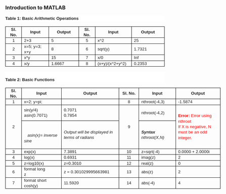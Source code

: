 ### Introduction to MATLAB
<p style='margin:0in;margin-bottom:.0001pt;line-height:130%;background:white'><b
style='mso-bidi-font-weight:normal'><span style='font-size:10.0pt;line-height:
130%;font-family:"Verdana",sans-serif;color:#212121;background:white'>Table 1:
Basic Arithmetic Operations<o:p></o:p></span></b></p>

<table class=MsoTableGrid border=1 cellspacing=0 cellpadding=0
 style='border-collapse:collapse;border:none;mso-border-alt:solid windowtext .5pt;
 mso-yfti-tbllook:1184;mso-padding-alt:0in 5.4pt 0in 5.4pt'>
 <tr style='mso-yfti-irow:0;mso-yfti-firstrow:yes'>
  <td width=60 style='width:44.75pt;border:solid windowtext 1.0pt;mso-border-alt:
  solid windowtext .5pt;padding:0in 5.4pt 0in 5.4pt'>
  <p align=center style='margin:0in;margin-bottom:.0001pt;text-align:center;
  line-height:130%'><b style='mso-bidi-font-weight:normal'><span
  style='font-size:10.0pt;line-height:130%;font-family:"Verdana",sans-serif;
  color:#212121'>Sl. No.<o:p></o:p></span></b></p>
  </td>
  <td width=132 style='width:99.0pt;border:solid windowtext 1.0pt;border-left:
  none;mso-border-left-alt:solid windowtext .5pt;mso-border-alt:solid windowtext .5pt;
  padding:0in 5.4pt 0in 5.4pt'>
  <p align=center style='margin:0in;margin-bottom:.0001pt;text-align:center;
  line-height:130%'><b style='mso-bidi-font-weight:normal'><span
  style='font-size:10.0pt;line-height:130%;font-family:"Verdana",sans-serif;
  color:#212121'>Input<o:p></o:p></span></b></p>
  </td>
  <td width=138 style='width:103.5pt;border:solid windowtext 1.0pt;border-left:
  none;mso-border-left-alt:solid windowtext .5pt;mso-border-alt:solid windowtext .5pt;
  padding:0in 5.4pt 0in 5.4pt'>
  <p align=center style='margin:0in;margin-bottom:.0001pt;text-align:center;
  line-height:130%'><b style='mso-bidi-font-weight:normal'><span
  style='font-size:10.0pt;line-height:130%;font-family:"Verdana",sans-serif;
  color:#212121'>Output<o:p></o:p></span></b></p>
  </td>
  <td width=60 style='width:45.0pt;border:solid windowtext 1.0pt;border-left:
  none;mso-border-left-alt:solid windowtext .5pt;mso-border-alt:solid windowtext .5pt;
  padding:0in 5.4pt 0in 5.4pt'>
  <p align=center style='margin:0in;margin-bottom:.0001pt;text-align:center;
  line-height:130%'><b style='mso-bidi-font-weight:normal'><span
  style='font-size:10.0pt;line-height:130%;font-family:"Verdana",sans-serif;
  color:#212121'>Sl. No.<o:p></o:p></span></b></p>
  </td>
  <td width=114 style='width:85.5pt;border:solid windowtext 1.0pt;border-left:
  none;mso-border-left-alt:solid windowtext .5pt;mso-border-alt:solid windowtext .5pt;
  padding:0in 5.4pt 0in 5.4pt'>
  <p align=center style='margin:0in;margin-bottom:.0001pt;text-align:center;
  line-height:130%'><b style='mso-bidi-font-weight:normal'><span
  style='font-size:10.0pt;line-height:130%;font-family:"Verdana",sans-serif;
  color:#212121'>Input<o:p></o:p></span></b></p>
  </td>
  <td width=162 style='width:121.5pt;border:solid windowtext 1.0pt;border-left:
  none;mso-border-left-alt:solid windowtext .5pt;mso-border-alt:solid windowtext .5pt;
  padding:0in 5.4pt 0in 5.4pt'>
  <p align=center style='margin:0in;margin-bottom:.0001pt;text-align:center;
  line-height:130%'><b style='mso-bidi-font-weight:normal'><span
  style='font-size:10.0pt;line-height:130%;font-family:"Verdana",sans-serif;
  color:#212121'>Output<o:p></o:p></span></b></p>
  </td>
 </tr>
 <tr style='mso-yfti-irow:1'>
  <td width=60 style='width:44.75pt;border:solid windowtext 1.0pt;border-top:
  none;mso-border-top-alt:solid windowtext .5pt;mso-border-alt:solid windowtext .5pt;
  padding:0in 5.4pt 0in 5.4pt'>
  <p align=center style='margin:0in;margin-bottom:.0001pt;text-align:center;
  line-height:130%'><span style='font-size:10.0pt;line-height:130%;font-family:
  "Verdana",sans-serif;color:#212121'>1<o:p></o:p></span></p>
  </td>
  <td width=132 style='width:99.0pt;border-top:none;border-left:none;
  border-bottom:solid windowtext 1.0pt;border-right:solid windowtext 1.0pt;
  mso-border-top-alt:solid windowtext .5pt;mso-border-left-alt:solid windowtext .5pt;
  mso-border-alt:solid windowtext .5pt;padding:0in 5.4pt 0in 5.4pt'>
  <p style='margin:0in;margin-bottom:.0001pt;line-height:130%'><span
  style='font-size:10.0pt;line-height:130%;font-family:"Verdana",sans-serif;
  color:#212121'>2+3<o:p></o:p></span></p>
  </td>
  <td width=138 style='width:103.5pt;border-top:none;border-left:none;
  border-bottom:solid windowtext 1.0pt;border-right:solid windowtext 1.0pt;
  mso-border-top-alt:solid windowtext .5pt;mso-border-left-alt:solid windowtext .5pt;
  mso-border-alt:solid windowtext .5pt;padding:0in 5.4pt 0in 5.4pt'>
  <p style='margin:0in;margin-bottom:.0001pt;line-height:130%'><span
  style='font-size:10.0pt;line-height:130%;font-family:"Verdana",sans-serif;
  color:#212121'>5<o:p></o:p></span></p>
  </td>
  <td width=60 style='width:45.0pt;border-top:none;border-left:none;border-bottom:
  solid windowtext 1.0pt;border-right:solid windowtext 1.0pt;mso-border-top-alt:
  solid windowtext .5pt;mso-border-left-alt:solid windowtext .5pt;mso-border-alt:
  solid windowtext .5pt;padding:0in 5.4pt 0in 5.4pt'>
  <p align=center style='margin:0in;margin-bottom:.0001pt;text-align:center;
  line-height:130%'><span style='font-size:10.0pt;line-height:130%;font-family:
  "Verdana",sans-serif;color:#212121'>5<o:p></o:p></span></p>
  </td>
  <td width=114 style='width:85.5pt;border-top:none;border-left:none;
  border-bottom:solid windowtext 1.0pt;border-right:solid windowtext 1.0pt;
  mso-border-top-alt:solid windowtext .5pt;mso-border-left-alt:solid windowtext .5pt;
  mso-border-alt:solid windowtext .5pt;padding:0in 5.4pt 0in 5.4pt'>
  <p style='margin:0in;margin-bottom:.0001pt;line-height:130%'><span
  style='font-size:10.0pt;line-height:130%;font-family:"Verdana",sans-serif;
  color:#212121'>x^2<o:p></o:p></span></p>
  </td>
  <td width=162 style='width:121.5pt;border-top:none;border-left:none;
  border-bottom:solid windowtext 1.0pt;border-right:solid windowtext 1.0pt;
  mso-border-top-alt:solid windowtext .5pt;mso-border-left-alt:solid windowtext .5pt;
  mso-border-alt:solid windowtext .5pt;padding:0in 5.4pt 0in 5.4pt'>
  <p style='margin:0in;margin-bottom:.0001pt;line-height:130%'><span
  style='font-size:10.0pt;line-height:130%;font-family:"Verdana",sans-serif;
  color:#212121'>25<o:p></o:p></span></p>
  </td>
 </tr>
 <tr style='mso-yfti-irow:2'>
  <td width=60 style='width:44.75pt;border:solid windowtext 1.0pt;border-top:
  none;mso-border-top-alt:solid windowtext .5pt;mso-border-alt:solid windowtext .5pt;
  padding:0in 5.4pt 0in 5.4pt'>
  <p align=center style='margin:0in;margin-bottom:.0001pt;text-align:center;
  line-height:130%'><span style='font-size:10.0pt;line-height:130%;font-family:
  "Verdana",sans-serif;color:#212121'>2<o:p></o:p></span></p>
  </td>
  <td width=132 style='width:99.0pt;border-top:none;border-left:none;
  border-bottom:solid windowtext 1.0pt;border-right:solid windowtext 1.0pt;
  mso-border-top-alt:solid windowtext .5pt;mso-border-left-alt:solid windowtext .5pt;
  mso-border-alt:solid windowtext .5pt;padding:0in 5.4pt 0in 5.4pt'>
  <p style='margin:0in;margin-bottom:.0001pt;line-height:130%'><span
  style='font-size:10.0pt;line-height:130%;font-family:"Verdana",sans-serif;
  color:#212121'>x=5; y=3; x+y<o:p></o:p></span></p>
  </td>
  <td width=138 style='width:103.5pt;border-top:none;border-left:none;
  border-bottom:solid windowtext 1.0pt;border-right:solid windowtext 1.0pt;
  mso-border-top-alt:solid windowtext .5pt;mso-border-left-alt:solid windowtext .5pt;
  mso-border-alt:solid windowtext .5pt;padding:0in 5.4pt 0in 5.4pt'>
  <p style='margin:0in;margin-bottom:.0001pt;line-height:130%'><span
  style='font-size:10.0pt;line-height:130%;font-family:"Verdana",sans-serif;
  color:#212121'>8<o:p></o:p></span></p>
  </td>
  <td width=60 style='width:45.0pt;border-top:none;border-left:none;border-bottom:
  solid windowtext 1.0pt;border-right:solid windowtext 1.0pt;mso-border-top-alt:
  solid windowtext .5pt;mso-border-left-alt:solid windowtext .5pt;mso-border-alt:
  solid windowtext .5pt;padding:0in 5.4pt 0in 5.4pt'>
  <p align=center style='margin:0in;margin-bottom:.0001pt;text-align:center;
  line-height:130%'><span style='font-size:10.0pt;line-height:130%;font-family:
  "Verdana",sans-serif;color:#212121'>6<o:p></o:p></span></p>
  </td>
  <td width=114 style='width:85.5pt;border-top:none;border-left:none;
  border-bottom:solid windowtext 1.0pt;border-right:solid windowtext 1.0pt;
  mso-border-top-alt:solid windowtext .5pt;mso-border-left-alt:solid windowtext .5pt;
  mso-border-alt:solid windowtext .5pt;padding:0in 5.4pt 0in 5.4pt'>
  <p style='margin:0in;margin-bottom:.0001pt;line-height:130%'><span
  style='font-size:10.0pt;line-height:130%;font-family:"Verdana",sans-serif;
  color:#212121'>sqrt(y)<o:p></o:p></span></p>
  </td>
  <td width=162 style='width:121.5pt;border-top:none;border-left:none;
  border-bottom:solid windowtext 1.0pt;border-right:solid windowtext 1.0pt;
  mso-border-top-alt:solid windowtext .5pt;mso-border-left-alt:solid windowtext .5pt;
  mso-border-alt:solid windowtext .5pt;padding:0in 5.4pt 0in 5.4pt'>
  <p style='margin:0in;margin-bottom:.0001pt;line-height:130%'><span
  style='font-size:10.0pt;line-height:130%;font-family:"Verdana",sans-serif;
  color:#212121'>1.7321<o:p></o:p></span></p>
  </td>
 </tr>
 <tr style='mso-yfti-irow:3'>
  <td width=60 style='width:44.75pt;border:solid windowtext 1.0pt;border-top:
  none;mso-border-top-alt:solid windowtext .5pt;mso-border-alt:solid windowtext .5pt;
  padding:0in 5.4pt 0in 5.4pt'>
  <p align=center style='margin:0in;margin-bottom:.0001pt;text-align:center;
  line-height:130%'><span style='font-size:10.0pt;line-height:130%;font-family:
  "Verdana",sans-serif;color:#212121'>3<o:p></o:p></span></p>
  </td>
  <td width=132 style='width:99.0pt;border-top:none;border-left:none;
  border-bottom:solid windowtext 1.0pt;border-right:solid windowtext 1.0pt;
  mso-border-top-alt:solid windowtext .5pt;mso-border-left-alt:solid windowtext .5pt;
  mso-border-alt:solid windowtext .5pt;padding:0in 5.4pt 0in 5.4pt'>
  <p style='margin:0in;margin-bottom:.0001pt;line-height:130%'><span
  style='font-size:10.0pt;line-height:130%;font-family:"Verdana",sans-serif;
  color:#212121'>x*y<o:p></o:p></span></p>
  </td>
  <td width=138 style='width:103.5pt;border-top:none;border-left:none;
  border-bottom:solid windowtext 1.0pt;border-right:solid windowtext 1.0pt;
  mso-border-top-alt:solid windowtext .5pt;mso-border-left-alt:solid windowtext .5pt;
  mso-border-alt:solid windowtext .5pt;padding:0in 5.4pt 0in 5.4pt'>
  <p style='margin:0in;margin-bottom:.0001pt;line-height:130%'><span
  style='font-size:10.0pt;line-height:130%;font-family:"Verdana",sans-serif;
  color:#212121'>15<o:p></o:p></span></p>
  </td>
  <td width=60 style='width:45.0pt;border-top:none;border-left:none;border-bottom:
  solid windowtext 1.0pt;border-right:solid windowtext 1.0pt;mso-border-top-alt:
  solid windowtext .5pt;mso-border-left-alt:solid windowtext .5pt;mso-border-alt:
  solid windowtext .5pt;padding:0in 5.4pt 0in 5.4pt'>
  <p align=center style='margin:0in;margin-bottom:.0001pt;text-align:center;
  line-height:130%'><span style='font-size:10.0pt;line-height:130%;font-family:
  "Verdana",sans-serif;color:#212121'>7<o:p></o:p></span></p>
  </td>
  <td width=114 style='width:85.5pt;border-top:none;border-left:none;
  border-bottom:solid windowtext 1.0pt;border-right:solid windowtext 1.0pt;
  mso-border-top-alt:solid windowtext .5pt;mso-border-left-alt:solid windowtext .5pt;
  mso-border-alt:solid windowtext .5pt;padding:0in 5.4pt 0in 5.4pt'>
  <p style='margin:0in;margin-bottom:.0001pt;line-height:130%'><span
  style='font-size:10.0pt;line-height:130%;font-family:"Verdana",sans-serif;
  color:#212121'>x/0<o:p></o:p></span></p>
  </td>
  <td width=162 style='width:121.5pt;border-top:none;border-left:none;
  border-bottom:solid windowtext 1.0pt;border-right:solid windowtext 1.0pt;
  mso-border-top-alt:solid windowtext .5pt;mso-border-left-alt:solid windowtext .5pt;
  mso-border-alt:solid windowtext .5pt;padding:0in 5.4pt 0in 5.4pt'>
  <p style='margin:0in;margin-bottom:.0001pt;line-height:130%'><span
  style='font-size:10.0pt;line-height:130%;font-family:"Verdana",sans-serif;
  color:#212121'>Inf<o:p></o:p></span></p>
  </td>
 </tr>
 <tr style='mso-yfti-irow:4;mso-yfti-lastrow:yes'>
  <td width=60 style='width:44.75pt;border:solid windowtext 1.0pt;border-top:
  none;mso-border-top-alt:solid windowtext .5pt;mso-border-alt:solid windowtext .5pt;
  padding:0in 5.4pt 0in 5.4pt'>
  <p align=center style='margin:0in;margin-bottom:.0001pt;text-align:center;
  line-height:130%'><span style='font-size:10.0pt;line-height:130%;font-family:
  "Verdana",sans-serif;color:#212121'>4<o:p></o:p></span></p>
  </td>
  <td width=132 style='width:99.0pt;border-top:none;border-left:none;
  border-bottom:solid windowtext 1.0pt;border-right:solid windowtext 1.0pt;
  mso-border-top-alt:solid windowtext .5pt;mso-border-left-alt:solid windowtext .5pt;
  mso-border-alt:solid windowtext .5pt;padding:0in 5.4pt 0in 5.4pt'>
  <p style='margin:0in;margin-bottom:.0001pt;line-height:130%'><span
  style='font-size:10.0pt;line-height:130%;font-family:"Verdana",sans-serif;
  color:#212121'>x/y<o:p></o:p></span></p>
  </td>
  <td width=138 style='width:103.5pt;border-top:none;border-left:none;
  border-bottom:solid windowtext 1.0pt;border-right:solid windowtext 1.0pt;
  mso-border-top-alt:solid windowtext .5pt;mso-border-left-alt:solid windowtext .5pt;
  mso-border-alt:solid windowtext .5pt;padding:0in 5.4pt 0in 5.4pt'>
  <p style='margin:0in;margin-bottom:.0001pt;line-height:130%'><span
  style='font-size:10.0pt;line-height:130%;font-family:"Verdana",sans-serif;
  color:#212121'>1.6667<o:p></o:p></span></p>
  </td>
  <td width=60 style='width:45.0pt;border-top:none;border-left:none;border-bottom:
  solid windowtext 1.0pt;border-right:solid windowtext 1.0pt;mso-border-top-alt:
  solid windowtext .5pt;mso-border-left-alt:solid windowtext .5pt;mso-border-alt:
  solid windowtext .5pt;padding:0in 5.4pt 0in 5.4pt'>
  <p align=center style='margin:0in;margin-bottom:.0001pt;text-align:center;
  line-height:130%'><span style='font-size:10.0pt;line-height:130%;font-family:
  "Verdana",sans-serif;color:#212121'>8<o:p></o:p></span></p>
  </td>
  <td width=114 style='width:85.5pt;border-top:none;border-left:none;
  border-bottom:solid windowtext 1.0pt;border-right:solid windowtext 1.0pt;
  mso-border-top-alt:solid windowtext .5pt;mso-border-left-alt:solid windowtext .5pt;
  mso-border-alt:solid windowtext .5pt;padding:0in 5.4pt 0in 5.4pt'>
  <p style='margin:0in;margin-bottom:.0001pt;line-height:130%'><span
  style='font-size:10.0pt;line-height:130%;font-family:"Verdana",sans-serif;
  color:#212121'>(x+y)/(x^2+y^2)<o:p></o:p></span></p>
  </td>
  <td width=162 style='width:121.5pt;border-top:none;border-left:none;
  border-bottom:solid windowtext 1.0pt;border-right:solid windowtext 1.0pt;
  mso-border-top-alt:solid windowtext .5pt;mso-border-left-alt:solid windowtext .5pt;
  mso-border-alt:solid windowtext .5pt;padding:0in 5.4pt 0in 5.4pt'>
  <p style='margin:0in;margin-bottom:.0001pt;line-height:130%'><span
  style='font-size:10.0pt;line-height:130%;font-family:"Verdana",sans-serif;
  color:#212121'>0.2353<o:p></o:p></span></p>
  </td>
 </tr>
</table>


<p style='margin:0in;margin-bottom:.0001pt;line-height:130%;background:white'><span
style='font-size:10.0pt;line-height:130%;font-family:"Verdana",sans-serif;
color:#212121'><o:p>&nbsp;</o:p></span></p>

<p style='margin:0in;margin-bottom:.0001pt;line-height:130%;background:white'><b
style='mso-bidi-font-weight:normal'><span style='font-size:10.0pt;line-height:
130%;font-family:"Verdana",sans-serif;color:#212121;background:white'>Table 2:
Basic Functions<o:p></o:p></span></b></p>

<table class=MsoTableGrid border=1 cellspacing=0 cellpadding=0 width=681
 style='width:510.45pt;border-collapse:collapse;border:none;mso-border-alt:
 solid windowtext .5pt;mso-yfti-tbllook:1184;mso-padding-alt:0in 5.4pt 0in 5.4pt'>
 <tr style='mso-yfti-irow:0;mso-yfti-firstrow:yes'>
  <td width=42 style='width:31.25pt;border:solid windowtext 1.0pt;mso-border-alt:
  solid windowtext .5pt;padding:0in 5.4pt 0in 5.4pt'>
  <p align=center style='margin:0in;margin-bottom:.0001pt;text-align:center;
  line-height:130%'><b style='mso-bidi-font-weight:normal'><span
  style='font-size:10.0pt;line-height:130%;font-family:"Verdana",sans-serif;
  color:#212121'>Sl. No.<o:p></o:p></span></b></p>
  </td>
  <td width=126 style='width:94.5pt;border:solid windowtext 1.0pt;border-left:
  none;mso-border-left-alt:solid windowtext .5pt;mso-border-alt:solid windowtext .5pt;
  padding:0in 5.4pt 0in 5.4pt'>
  <p align=center style='margin:0in;margin-bottom:.0001pt;text-align:center;
  line-height:130%'><b style='mso-bidi-font-weight:normal'><span
  style='font-size:10.0pt;line-height:130%;font-family:"Verdana",sans-serif;
  color:#212121'>Input<o:p></o:p></span></b></p>
  </td>
  <td width=186 style='width:139.5pt;border:solid windowtext 1.0pt;border-left:
  none;mso-border-left-alt:solid windowtext .5pt;mso-border-alt:solid windowtext .5pt;
  padding:0in 5.4pt 0in 5.4pt'>
  <p align=center style='margin:0in;margin-bottom:.0001pt;text-align:center;
  line-height:130%'><b style='mso-bidi-font-weight:normal'><span
  style='font-size:10.0pt;line-height:130%;font-family:"Verdana",sans-serif;
  color:#212121'>Output<o:p></o:p></span></b></p>
  </td>
  <td width=58 style='width:43.85pt;border:solid windowtext 1.0pt;border-left:
  none;mso-border-left-alt:solid windowtext .5pt;mso-border-alt:solid windowtext .5pt;
  padding:0in 5.4pt 0in 5.4pt'>
  <p align=center style='margin:0in;margin-bottom:.0001pt;text-align:center;
  line-height:130%'><b style='mso-bidi-font-weight:normal'><span
  style='font-size:10.0pt;line-height:130%;font-family:"Verdana",sans-serif;
  color:#212121'>Sl. No.<o:p></o:p></span></b></p>
  </td>
  <td width=113 style='width:84.6pt;border:solid windowtext 1.0pt;border-left:
  none;mso-border-left-alt:solid windowtext .5pt;mso-border-alt:solid windowtext .5pt;
  padding:0in 5.4pt 0in 5.4pt'>
  <p align=center style='margin:0in;margin-bottom:.0001pt;text-align:center;
  line-height:130%'><b style='mso-bidi-font-weight:normal'><span
  style='font-size:10.0pt;line-height:130%;font-family:"Verdana",sans-serif;
  color:#212121'>Input<o:p></o:p></span></b></p>
  </td>
  <td width=156 style='width:116.75pt;border:solid windowtext 1.0pt;border-left:
  none;mso-border-left-alt:solid windowtext .5pt;mso-border-alt:solid windowtext .5pt;
  padding:0in 5.4pt 0in 5.4pt'>
  <p align=center style='margin:0in;margin-bottom:.0001pt;text-align:center;
  line-height:130%'><b style='mso-bidi-font-weight:normal'><span
  style='font-size:10.0pt;line-height:130%;font-family:"Verdana",sans-serif;
  color:#212121'>Output<o:p></o:p></span></b></p>
  </td>
 </tr>
 <tr style='mso-yfti-irow:1'>
  <td width=42 style='width:31.25pt;border:solid windowtext 1.0pt;border-top:
  none;mso-border-top-alt:solid windowtext .5pt;mso-border-alt:solid windowtext .5pt;
  padding:0in 5.4pt 0in 5.4pt'>
  <p align=center style='margin:0in;margin-bottom:.0001pt;text-align:center;
  line-height:130%'><span style='font-size:10.0pt;line-height:130%;font-family:
  "Verdana",sans-serif;color:#212121'>1<o:p></o:p></span></p>
  </td>
  <td width=126 style='width:94.5pt;border-top:none;border-left:none;
  border-bottom:solid windowtext 1.0pt;border-right:solid windowtext 1.0pt;
  mso-border-top-alt:solid windowtext .5pt;mso-border-left-alt:solid windowtext .5pt;
  mso-border-alt:solid windowtext .5pt;padding:0in 5.4pt 0in 5.4pt'>
  <p style='margin:0in;margin-bottom:.0001pt;line-height:130%'><span
  style='font-size:10.0pt;line-height:130%;font-family:"Verdana",sans-serif;
  color:#212121'>x=2; y=pi;<o:p></o:p></span></p>
  </td>
  <td width=186 style='width:139.5pt;border-top:none;border-left:none;
  border-bottom:solid windowtext 1.0pt;border-right:solid windowtext 1.0pt;
  mso-border-top-alt:solid windowtext .5pt;mso-border-left-alt:solid windowtext .5pt;
  mso-border-alt:solid windowtext .5pt;padding:0in 5.4pt 0in 5.4pt'>
  <p style='margin:0in;margin-bottom:.0001pt;line-height:130%'><span
  style='font-size:10.0pt;line-height:130%;font-family:"Verdana",sans-serif;
  color:#212121'><o:p>&nbsp;</o:p></span></p>
  </td>
  <td width=58 style='width:43.85pt;border-top:none;border-left:none;
  border-bottom:solid windowtext 1.0pt;border-right:solid windowtext 1.0pt;
  mso-border-top-alt:solid windowtext .5pt;mso-border-left-alt:solid windowtext .5pt;
  mso-border-alt:solid windowtext .5pt;padding:0in 5.4pt 0in 5.4pt'>
  <p align=center style='margin:0in;margin-bottom:.0001pt;text-align:center;
  line-height:130%'><span style='font-size:10.0pt;line-height:130%;font-family:
  "Verdana",sans-serif;color:#212121'>8<o:p></o:p></span></p>
  </td>
  <td width=113 style='width:84.6pt;border-top:none;border-left:none;
  border-bottom:solid windowtext 1.0pt;border-right:solid windowtext 1.0pt;
  mso-border-top-alt:solid windowtext .5pt;mso-border-left-alt:solid windowtext .5pt;
  mso-border-alt:solid windowtext .5pt;padding:0in 5.4pt 0in 5.4pt'>
  <p style='margin:0in;margin-bottom:.0001pt;line-height:130%'><span
  style='font-size:10.0pt;line-height:130%;font-family:"Verdana",sans-serif;
  color:#212121'>nthroot(-4,3)<o:p></o:p></span></p>
  </td>
  <td width=156 style='width:116.75pt;border-top:none;border-left:none;
  border-bottom:solid windowtext 1.0pt;border-right:solid windowtext 1.0pt;
  mso-border-top-alt:solid windowtext .5pt;mso-border-left-alt:solid windowtext .5pt;
  mso-border-alt:solid windowtext .5pt;padding:0in 5.4pt 0in 5.4pt'>
  <p style='margin:0in;margin-bottom:.0001pt;line-height:130%'><span
  style='font-size:10.0pt;line-height:130%;font-family:"Verdana",sans-serif;
  color:#212121'>-1.5874<o:p></o:p></span></p>
  </td>
 </tr>
 <tr style='mso-yfti-irow:2;height:38.0pt'>
  <td width=42 rowspan=2 style='width:31.25pt;border:solid windowtext 1.0pt;
  border-top:none;mso-border-top-alt:solid windowtext .5pt;mso-border-alt:solid windowtext .5pt;
  padding:0in 5.4pt 0in 5.4pt;height:38.0pt'>
  <p align=center style='margin:0in;margin-bottom:.0001pt;text-align:center;
  line-height:130%'><span style='font-size:10.0pt;line-height:130%;font-family:
  "Verdana",sans-serif;color:#212121'>2<o:p></o:p></span></p>
  </td>
  <td width=126 style='width:94.5pt;border-top:none;border-left:none;
  border-bottom:solid windowtext 1.0pt;border-right:solid windowtext 1.0pt;
  mso-border-top-alt:solid windowtext .5pt;mso-border-left-alt:solid windowtext .5pt;
  mso-border-alt:solid windowtext .5pt;padding:0in 5.4pt 0in 5.4pt;height:38.0pt'>
  <p style='margin:0in;margin-bottom:.0001pt;line-height:130%'><span
  style='font-size:10.0pt;line-height:130%;font-family:"Verdana",sans-serif;
  color:#212121'>sin(y/4)<o:p></o:p></span></p>
  <p style='margin:0in;margin-bottom:.0001pt;line-height:130%'><span
  style='font-size:10.0pt;line-height:130%;font-family:"Verdana",sans-serif;
  color:#212121'>asin(0.7071)<i style='mso-bidi-font-style:normal'><o:p></o:p></i></span></p>
  </td>
  <td width=186 style='width:139.5pt;border-top:none;border-left:none;
  border-bottom:solid windowtext 1.0pt;border-right:solid windowtext 1.0pt;
  mso-border-top-alt:solid windowtext .5pt;mso-border-left-alt:solid windowtext .5pt;
  mso-border-alt:solid windowtext .5pt;padding:0in 5.4pt 0in 5.4pt;height:38.0pt'>
  <p style='margin:0in;margin-bottom:.0001pt;line-height:130%'><span
  style='font-size:10.0pt;line-height:130%;font-family:"Verdana",sans-serif;
  color:#212121'>0.7071<o:p></o:p></span></p>
  <p style='margin:0in;margin-bottom:.0001pt;line-height:130%'><span
  style='font-size:10.0pt;line-height:130%;font-family:"Verdana",sans-serif;
  color:#212121'>0.7854<o:p></o:p></span></p>
  </td>
  <td width=58 rowspan=2 style='width:43.85pt;border-top:none;border-left:none;
  border-bottom:solid windowtext 1.0pt;border-right:solid windowtext 1.0pt;
  mso-border-top-alt:solid windowtext .5pt;mso-border-left-alt:solid windowtext .5pt;
  mso-border-alt:solid windowtext .5pt;padding:0in 5.4pt 0in 5.4pt;height:38.0pt'>
  <p align=center style='margin:0in;margin-bottom:.0001pt;text-align:center;
  line-height:130%'><span style='font-size:10.0pt;line-height:130%;font-family:
  "Verdana",sans-serif;color:#212121'>9<o:p></o:p></span></p>
  </td>
  <td width=113 style='width:84.6pt;border-top:none;border-left:none;
  border-bottom:solid windowtext 1.0pt;border-right:solid windowtext 1.0pt;
  mso-border-top-alt:solid windowtext .5pt;mso-border-left-alt:solid windowtext .5pt;
  mso-border-alt:solid windowtext .5pt;padding:0in 5.4pt 0in 5.4pt;height:38.0pt'>
  <p style='margin:0in;margin-bottom:.0001pt;line-height:130%'><span
  style='font-size:10.0pt;line-height:130%;font-family:"Verdana",sans-serif;
  color:#212121'>nthroot(-4,2)<o:p></o:p></span></p>
  </td>
  <td width=156 rowspan=2 style='width:116.75pt;border-top:none;border-left:
  none;border-bottom:solid windowtext 1.0pt;border-right:solid windowtext 1.0pt;
  mso-border-top-alt:solid windowtext .5pt;mso-border-left-alt:solid windowtext .5pt;
  mso-border-alt:solid windowtext .5pt;padding:0in 5.4pt 0in 5.4pt;height:38.0pt'>
  <p style='margin:0in;margin-bottom:.0001pt;line-height:130%'><b
  style='mso-bidi-font-weight:normal'><span style='font-size:10.0pt;line-height:
  130%;font-family:"Verdana",sans-serif;color:red'>Error:</span></b><span
  style='font-size:10.0pt;line-height:130%;font-family:"Verdana",sans-serif;
  color:red'> Error using nthroot<o:p></o:p></span></p>
  <p style='margin:0in;margin-bottom:.0001pt;line-height:130%'><span
  style='font-size:10.0pt;line-height:130%;font-family:"Verdana",sans-serif;
  color:red'>If X is negative, N must be an odd integer.</span><span
  style='font-size:10.0pt;line-height:130%;font-family:"Verdana",sans-serif;
  color:#212121'><o:p></o:p></span></p>
  </td>
 </tr>
 <tr style='mso-yfti-irow:3;height:41.0pt'>
  <td width=126 style='width:94.5pt;border-top:none;border-left:none;
  border-bottom:solid windowtext 1.0pt;border-right:solid windowtext 1.0pt;
  mso-border-top-alt:solid windowtext .5pt;mso-border-left-alt:solid windowtext .5pt;
  mso-border-alt:solid windowtext .5pt;padding:0in 5.4pt 0in 5.4pt;height:41.0pt'>
  <p style='line-height:130%'><!--[if gte msEquation 12]><m:oMath><i
   style='mso-bidi-font-style:normal'><span style='font-size:10.0pt;line-height:
   130%;font-family:"Cambria Math",serif;color:#212121'><m:r>&#8718;</m:r></span></i></m:oMath><![endif]--><![if !msEquation]><span
  style='font-size:11.0pt;line-height:107%;font-family:"Calibri",sans-serif;
  mso-ascii-theme-font:minor-latin;mso-fareast-font-family:"Times New Roman";
  mso-fareast-theme-font:minor-fareast;mso-hansi-theme-font:minor-latin;
  mso-bidi-font-family:"Times New Roman";mso-bidi-theme-font:minor-bidi;
  position:relative;top:16.0pt;mso-text-raise:-16.0pt;mso-ansi-language:EN-US;
  mso-fareast-language:EN-US;mso-bidi-language:AR-SA'><!--[if gte vml 1]><v:shapetype
   id="_x0000_t75" coordsize="21600,21600" o:spt="75" o:preferrelative="t"
   path="m@4@5l@4@11@9@11@9@5xe" filled="f" stroked="f">
   <v:stroke joinstyle="miter"/>
   <v:formulas>
    <v:f eqn="if lineDrawn pixelLineWidth 0"/>
    <v:f eqn="sum @0 1 0"/>
    <v:f eqn="sum 0 0 @1"/>
    <v:f eqn="prod @2 1 2"/>
    <v:f eqn="prod @3 21600 pixelWidth"/>
    <v:f eqn="prod @3 21600 pixelHeight"/>
    <v:f eqn="sum @0 0 1"/>
    <v:f eqn="prod @6 1 2"/>
    <v:f eqn="prod @7 21600 pixelWidth"/>
    <v:f eqn="sum @8 21600 0"/>
    <v:f eqn="prod @7 21600 pixelHeight"/>
    <v:f eqn="sum @10 21600 0"/>
   </v:formulas>
   <v:path o:extrusionok="f" gradientshapeok="t" o:connecttype="rect"/>
   <o:lock v:ext="edit" aspectratio="t"/>
  </v:shapetype><v:shape id="_x0000_i1025" type="#_x0000_t75" style='width:8pt;
   height:25.5pt'>
   <v:imagedata src="Sl_files/image001.png" o:title="" chromakey="white"/>
  </v:shape><![endif]--><![if !vml]><img width=11 height=34
  src="Sl_files/image002.png" v:shapes="_x0000_i1025"><![endif]></span><![endif]><i
  style='mso-bidi-font-style:normal'><span style='font-size:10.0pt;line-height:
  130%;font-family:"Verdana",sans-serif;color:#212121'>asin(x)= inverse sine</span></i><span
  style='font-size:11.0pt;line-height:107%;font-family:"Calibri",sans-serif;
  mso-ascii-theme-font:minor-latin;mso-fareast-font-family:"Times New Roman";
  mso-fareast-theme-font:minor-fareast;mso-hansi-theme-font:minor-latin;
  mso-bidi-font-family:"Times New Roman";mso-bidi-theme-font:minor-bidi;
  position:relative;top:16.0pt;mso-text-raise:-16.0pt;mso-ansi-language:EN-US;
  mso-fareast-language:EN-US;mso-bidi-language:AR-SA'><!--[if gte vml 1]><v:shape
   id="_x0000_i1025" type="#_x0000_t75" style='width:30.5pt;height:26pt'>
   <v:imagedata src="Sl_files/image003.png" o:title="" chromakey="white"/>
  </v:shape><![endif]--></span><![endif]><span
  style='font-size:10.0pt;line-height:130%;font-family:"Verdana",sans-serif;
  color:#212121'><o:p></o:p></span></p>
  </td>
  <td width=186 style='width:139.5pt;border-top:none;border-left:none;
  border-bottom:solid windowtext 1.0pt;border-right:solid windowtext 1.0pt;
  mso-border-top-alt:solid windowtext .5pt;mso-border-left-alt:solid windowtext .5pt;
  mso-border-alt:solid windowtext .5pt;padding:0in 5.4pt 0in 5.4pt;height:41.0pt'>
  <p style='line-height:130%'><i style='mso-bidi-font-style:normal'><span
  style='font-size:10.0pt;line-height:130%;font-family:"Verdana",sans-serif;
  color:#212121'>Output will be displayed in terms of radians</span></i><span
  style='font-size:10.0pt;line-height:130%;font-family:"Verdana",sans-serif;
  color:#212121'><o:p></o:p></span></p>
  </td>
  <td width=113 style='width:84.6pt;border-top:none;border-left:none;
  border-bottom:solid windowtext 1.0pt;border-right:solid windowtext 1.0pt;
  mso-border-top-alt:solid windowtext .5pt;mso-border-left-alt:solid windowtext .5pt;
  mso-border-alt:solid windowtext .5pt;padding:0in 5.4pt 0in 5.4pt;height:41.0pt'>
  <p style='line-height:130%'><b style='mso-bidi-font-weight:normal'><i
  style='mso-bidi-font-style:normal'><span style='font-size:10.0pt;line-height:
  130%;font-family:"Verdana",sans-serif;color:#212121'>Syntax</span></i></b><i
  style='mso-bidi-font-style:normal'><span style='font-size:10.0pt;line-height:
  130%;font-family:"Verdana",sans-serif;color:#212121'> nthroot(X,N)</span></i><span
  style='font-size:10.0pt;line-height:130%;font-family:"Verdana",sans-serif;
  color:#212121'><o:p></o:p></span></p>
  </td>
 </tr>
 <tr style='mso-yfti-irow:4'>
  <td width=42 style='width:31.25pt;border:solid windowtext 1.0pt;border-top:
  none;mso-border-top-alt:solid windowtext .5pt;mso-border-alt:solid windowtext .5pt;
  padding:0in 5.4pt 0in 5.4pt'>
  <p align=center style='margin:0in;margin-bottom:.0001pt;text-align:center;
  line-height:130%'><span style='font-size:10.0pt;line-height:130%;font-family:
  "Verdana",sans-serif;color:#212121'>3<o:p></o:p></span></p>
  </td>
  <td width=126 style='width:94.5pt;border-top:none;border-left:none;
  border-bottom:solid windowtext 1.0pt;border-right:solid windowtext 1.0pt;
  mso-border-top-alt:solid windowtext .5pt;mso-border-left-alt:solid windowtext .5pt;
  mso-border-alt:solid windowtext .5pt;padding:0in 5.4pt 0in 5.4pt'>
  <p style='margin:0in;margin-bottom:.0001pt;line-height:130%'><span
  style='font-size:10.0pt;line-height:130%;font-family:"Verdana",sans-serif;
  color:#212121'>exp(x)<o:p></o:p></span></p>
  </td>
  <td width=186 style='width:139.5pt;border-top:none;border-left:none;
  border-bottom:solid windowtext 1.0pt;border-right:solid windowtext 1.0pt;
  mso-border-top-alt:solid windowtext .5pt;mso-border-left-alt:solid windowtext .5pt;
  mso-border-alt:solid windowtext .5pt;padding:0in 5.4pt 0in 5.4pt'>
  <p style='margin:0in;margin-bottom:.0001pt;line-height:130%'><span
  style='font-size:10.0pt;line-height:130%;font-family:"Verdana",sans-serif;
  color:#212121'>7.3891<o:p></o:p></span></p>
  </td>
  <td width=58 style='width:43.85pt;border-top:none;border-left:none;
  border-bottom:solid windowtext 1.0pt;border-right:solid windowtext 1.0pt;
  mso-border-top-alt:solid windowtext .5pt;mso-border-left-alt:solid windowtext .5pt;
  mso-border-alt:solid windowtext .5pt;padding:0in 5.4pt 0in 5.4pt'>
  <p align=center style='margin:0in;margin-bottom:.0001pt;text-align:center;
  line-height:130%'><span style='font-size:10.0pt;line-height:130%;font-family:
  "Verdana",sans-serif;color:#212121'>10<o:p></o:p></span></p>
  </td>
  <td width=113 style='width:84.6pt;border-top:none;border-left:none;
  border-bottom:solid windowtext 1.0pt;border-right:solid windowtext 1.0pt;
  mso-border-top-alt:solid windowtext .5pt;mso-border-left-alt:solid windowtext .5pt;
  mso-border-alt:solid windowtext .5pt;padding:0in 5.4pt 0in 5.4pt'>
  <p style='margin:0in;margin-bottom:.0001pt;line-height:130%'><span
  style='font-size:10.0pt;line-height:130%;font-family:"Verdana",sans-serif;
  color:#212121'>z=sqrt(-4)<o:p></o:p></span></p>
  </td>
  <td width=156 style='width:116.75pt;border-top:none;border-left:none;
  border-bottom:solid windowtext 1.0pt;border-right:solid windowtext 1.0pt;
  mso-border-top-alt:solid windowtext .5pt;mso-border-left-alt:solid windowtext .5pt;
  mso-border-alt:solid windowtext .5pt;padding:0in 5.4pt 0in 5.4pt'>
  <p style='margin:0in;margin-bottom:.0001pt;line-height:130%'><span
  style='font-size:10.0pt;line-height:130%;font-family:"Verdana",sans-serif;
  color:#212121'>0.0000 + 2.0000i<o:p></o:p></span></p>
  </td>
 </tr>
 <tr style='mso-yfti-irow:5'>
  <td width=42 style='width:31.25pt;border:solid windowtext 1.0pt;border-top:
  none;mso-border-top-alt:solid windowtext .5pt;mso-border-alt:solid windowtext .5pt;
  padding:0in 5.4pt 0in 5.4pt'>
  <p align=center style='margin:0in;margin-bottom:.0001pt;text-align:center;
  line-height:130%'><span style='font-size:10.0pt;line-height:130%;font-family:
  "Verdana",sans-serif;color:#212121'>4<o:p></o:p></span></p>
  </td>
  <td width=126 style='width:94.5pt;border-top:none;border-left:none;
  border-bottom:solid windowtext 1.0pt;border-right:solid windowtext 1.0pt;
  mso-border-top-alt:solid windowtext .5pt;mso-border-left-alt:solid windowtext .5pt;
  mso-border-alt:solid windowtext .5pt;padding:0in 5.4pt 0in 5.4pt'>
  <p style='margin:0in;margin-bottom:.0001pt;line-height:130%'><span
  style='font-size:10.0pt;line-height:130%;font-family:"Verdana",sans-serif;
  color:#212121'>log(x)<o:p></o:p></span></p>
  </td>
  <td width=186 style='width:139.5pt;border-top:none;border-left:none;
  border-bottom:solid windowtext 1.0pt;border-right:solid windowtext 1.0pt;
  mso-border-top-alt:solid windowtext .5pt;mso-border-left-alt:solid windowtext .5pt;
  mso-border-alt:solid windowtext .5pt;padding:0in 5.4pt 0in 5.4pt'>
  <p style='margin:0in;margin-bottom:.0001pt;line-height:130%'><span
  style='font-size:10.0pt;line-height:130%;font-family:"Verdana",sans-serif;
  color:#212121'>0.6931<o:p></o:p></span></p>
  </td>
  <td width=58 style='width:43.85pt;border-top:none;border-left:none;
  border-bottom:solid windowtext 1.0pt;border-right:solid windowtext 1.0pt;
  mso-border-top-alt:solid windowtext .5pt;mso-border-left-alt:solid windowtext .5pt;
  mso-border-alt:solid windowtext .5pt;padding:0in 5.4pt 0in 5.4pt'>
  <p align=center style='margin:0in;margin-bottom:.0001pt;text-align:center;
  line-height:130%'><span style='font-size:10.0pt;line-height:130%;font-family:
  "Verdana",sans-serif;color:#212121'>11<o:p></o:p></span></p>
  </td>
  <td width=113 style='width:84.6pt;border-top:none;border-left:none;
  border-bottom:solid windowtext 1.0pt;border-right:solid windowtext 1.0pt;
  mso-border-top-alt:solid windowtext .5pt;mso-border-left-alt:solid windowtext .5pt;
  mso-border-alt:solid windowtext .5pt;padding:0in 5.4pt 0in 5.4pt'>
  <p style='margin:0in;margin-bottom:.0001pt;line-height:130%'><span
  style='font-size:10.0pt;line-height:130%;font-family:"Verdana",sans-serif;
  color:#212121'>imag(z)<o:p></o:p></span></p>
  </td>
  <td width=156 style='width:116.75pt;border-top:none;border-left:none;
  border-bottom:solid windowtext 1.0pt;border-right:solid windowtext 1.0pt;
  mso-border-top-alt:solid windowtext .5pt;mso-border-left-alt:solid windowtext .5pt;
  mso-border-alt:solid windowtext .5pt;padding:0in 5.4pt 0in 5.4pt'>
  <p style='margin:0in;margin-bottom:.0001pt;line-height:130%'><span
  style='font-size:10.0pt;line-height:130%;font-family:"Verdana",sans-serif;
  color:#212121'>2<o:p></o:p></span></p>
  </td>
 </tr>
 <tr style='mso-yfti-irow:6'>
  <td width=42 style='width:31.25pt;border:solid windowtext 1.0pt;border-top:
  none;mso-border-top-alt:solid windowtext .5pt;mso-border-alt:solid windowtext .5pt;
  padding:0in 5.4pt 0in 5.4pt'>
  <p align=center style='margin:0in;margin-bottom:.0001pt;text-align:center;
  line-height:130%'><span style='font-size:10.0pt;line-height:130%;font-family:
  "Verdana",sans-serif;color:#212121'>5<o:p></o:p></span></p>
  </td>
  <td width=126 style='width:94.5pt;border-top:none;border-left:none;
  border-bottom:solid windowtext 1.0pt;border-right:solid windowtext 1.0pt;
  mso-border-top-alt:solid windowtext .5pt;mso-border-left-alt:solid windowtext .5pt;
  mso-border-alt:solid windowtext .5pt;padding:0in 5.4pt 0in 5.4pt'>
  <p style='margin:0in;margin-bottom:.0001pt;line-height:130%'><span
  style='font-size:10.0pt;line-height:130%;font-family:"Verdana",sans-serif;
  color:#212121'>z=log10(x)<o:p></o:p></span></p>
  </td>
  <td width=186 style='width:139.5pt;border-top:none;border-left:none;
  border-bottom:solid windowtext 1.0pt;border-right:solid windowtext 1.0pt;
  mso-border-top-alt:solid windowtext .5pt;mso-border-left-alt:solid windowtext .5pt;
  mso-border-alt:solid windowtext .5pt;padding:0in 5.4pt 0in 5.4pt'>
  <p style='margin:0in;margin-bottom:.0001pt;line-height:130%'><span
  style='font-size:10.0pt;line-height:130%;font-family:"Verdana",sans-serif;
  color:#212121'>z=0.3010<o:p></o:p></span></p>
  </td>
  <td width=58 style='width:43.85pt;border-top:none;border-left:none;
  border-bottom:solid windowtext 1.0pt;border-right:solid windowtext 1.0pt;
  mso-border-top-alt:solid windowtext .5pt;mso-border-left-alt:solid windowtext .5pt;
  mso-border-alt:solid windowtext .5pt;padding:0in 5.4pt 0in 5.4pt'>
  <p align=center style='margin:0in;margin-bottom:.0001pt;text-align:center;
  line-height:130%'><span style='font-size:10.0pt;line-height:130%;font-family:
  "Verdana",sans-serif;color:#212121'>12<o:p></o:p></span></p>
  </td>
  <td width=113 style='width:84.6pt;border-top:none;border-left:none;
  border-bottom:solid windowtext 1.0pt;border-right:solid windowtext 1.0pt;
  mso-border-top-alt:solid windowtext .5pt;mso-border-left-alt:solid windowtext .5pt;
  mso-border-alt:solid windowtext .5pt;padding:0in 5.4pt 0in 5.4pt'>
  <p style='margin:0in;margin-bottom:.0001pt;line-height:130%'><span
  style='font-size:10.0pt;line-height:130%;font-family:"Verdana",sans-serif;
  color:#212121'>real(z)<o:p></o:p></span></p>
  </td>
  <td width=156 style='width:116.75pt;border-top:none;border-left:none;
  border-bottom:solid windowtext 1.0pt;border-right:solid windowtext 1.0pt;
  mso-border-top-alt:solid windowtext .5pt;mso-border-left-alt:solid windowtext .5pt;
  mso-border-alt:solid windowtext .5pt;padding:0in 5.4pt 0in 5.4pt'>
  <p style='margin:0in;margin-bottom:.0001pt;line-height:130%'><span
  style='font-size:10.0pt;line-height:130%;font-family:"Verdana",sans-serif;
  color:#212121'>0<o:p></o:p></span></p>
  </td>
 </tr>
 <tr style='mso-yfti-irow:7'>
  <td width=42 style='width:31.25pt;border:solid windowtext 1.0pt;border-top:
  none;mso-border-top-alt:solid windowtext .5pt;mso-border-alt:solid windowtext .5pt;
  padding:0in 5.4pt 0in 5.4pt'>
  <p align=center style='margin:0in;margin-bottom:.0001pt;text-align:center;
  line-height:130%'><span style='font-size:10.0pt;line-height:130%;font-family:
  "Verdana",sans-serif;color:#212121'>6<o:p></o:p></span></p>
  </td>
  <td width=126 style='width:94.5pt;border-top:none;border-left:none;
  border-bottom:solid windowtext 1.0pt;border-right:solid windowtext 1.0pt;
  mso-border-top-alt:solid windowtext .5pt;mso-border-left-alt:solid windowtext .5pt;
  mso-border-alt:solid windowtext .5pt;padding:0in 5.4pt 0in 5.4pt'>
  <p style='margin:0in;margin-bottom:.0001pt;line-height:130%'><span
  style='font-size:10.0pt;line-height:130%;font-family:"Verdana",sans-serif;
  color:#212121'>format long <o:p></o:p></span></p>
  <p style='margin:0in;margin-bottom:.0001pt;line-height:130%'><span
  style='font-size:10.0pt;line-height:130%;font-family:"Verdana",sans-serif;
  color:#212121'>z<o:p></o:p></span></p>
  </td>
  <td width=186 style='width:139.5pt;border-top:none;border-left:none;
  border-bottom:solid windowtext 1.0pt;border-right:solid windowtext 1.0pt;
  mso-border-top-alt:solid windowtext .5pt;mso-border-left-alt:solid windowtext .5pt;
  mso-border-alt:solid windowtext .5pt;padding:0in 5.4pt 0in 5.4pt'>
  <p style='margin:0in;margin-bottom:.0001pt;line-height:130%'><span
  style='font-size:10.0pt;line-height:130%;font-family:"Verdana",sans-serif;
  color:#212121'>z = 0.301029995663981<o:p></o:p></span></p>
  </td>
  <td width=58 style='width:43.85pt;border-top:none;border-left:none;
  border-bottom:solid windowtext 1.0pt;border-right:solid windowtext 1.0pt;
  mso-border-top-alt:solid windowtext .5pt;mso-border-left-alt:solid windowtext .5pt;
  mso-border-alt:solid windowtext .5pt;padding:0in 5.4pt 0in 5.4pt'>
  <p align=center style='margin:0in;margin-bottom:.0001pt;text-align:center;
  line-height:130%'><span style='font-size:10.0pt;line-height:130%;font-family:
  "Verdana",sans-serif;color:#212121'>13<o:p></o:p></span></p>
  </td>
  <td width=113 style='width:84.6pt;border-top:none;border-left:none;
  border-bottom:solid windowtext 1.0pt;border-right:solid windowtext 1.0pt;
  mso-border-top-alt:solid windowtext .5pt;mso-border-left-alt:solid windowtext .5pt;
  mso-border-alt:solid windowtext .5pt;padding:0in 5.4pt 0in 5.4pt'>
  <p style='margin:0in;margin-bottom:.0001pt;line-height:130%'><span
  style='font-size:10.0pt;line-height:130%;font-family:"Verdana",sans-serif;
  color:#212121'>abs(z)<o:p></o:p></span></p>
  </td>
  <td width=156 style='width:116.75pt;border-top:none;border-left:none;
  border-bottom:solid windowtext 1.0pt;border-right:solid windowtext 1.0pt;
  mso-border-top-alt:solid windowtext .5pt;mso-border-left-alt:solid windowtext .5pt;
  mso-border-alt:solid windowtext .5pt;padding:0in 5.4pt 0in 5.4pt'>
  <p style='margin:0in;margin-bottom:.0001pt;line-height:130%'><span
  style='font-size:10.0pt;line-height:130%;font-family:"Verdana",sans-serif;
  color:#212121'>2<o:p></o:p></span></p>
  </td>
 </tr>
 <tr style='mso-yfti-irow:8;mso-yfti-lastrow:yes'>
  <td width=42 style='width:31.25pt;border:solid windowtext 1.0pt;border-top:
  none;mso-border-top-alt:solid windowtext .5pt;mso-border-alt:solid windowtext .5pt;
  padding:0in 5.4pt 0in 5.4pt'>
  <p align=center style='margin:0in;margin-bottom:.0001pt;text-align:center;
  line-height:130%'><span style='font-size:10.0pt;line-height:130%;font-family:
  "Verdana",sans-serif;color:#212121'>7<o:p></o:p></span></p>
  </td>
  <td width=126 style='width:94.5pt;border-top:none;border-left:none;
  border-bottom:solid windowtext 1.0pt;border-right:solid windowtext 1.0pt;
  mso-border-top-alt:solid windowtext .5pt;mso-border-left-alt:solid windowtext .5pt;
  mso-border-alt:solid windowtext .5pt;padding:0in 5.4pt 0in 5.4pt'>
  <p style='margin:0in;margin-bottom:.0001pt;line-height:130%'><span
  style='font-size:10.0pt;line-height:130%;font-family:"Verdana",sans-serif;
  color:#212121'>format short <o:p></o:p></span></p>
  <p style='margin:0in;margin-bottom:.0001pt;line-height:130%'><span
  style='font-size:10.0pt;line-height:130%;font-family:"Verdana",sans-serif;
  color:#212121'>cosh(y)<o:p></o:p></span></p>
  </td>
  <td width=186 style='width:139.5pt;border-top:none;border-left:none;
  border-bottom:solid windowtext 1.0pt;border-right:solid windowtext 1.0pt;
  mso-border-top-alt:solid windowtext .5pt;mso-border-left-alt:solid windowtext .5pt;
  mso-border-alt:solid windowtext .5pt;padding:0in 5.4pt 0in 5.4pt'>
  <p style='margin:0in;margin-bottom:.0001pt;line-height:130%'><span
  style='font-size:10.0pt;line-height:130%;font-family:"Verdana",sans-serif;
  color:#212121'>11.5920<o:p></o:p></span></p>
  </td>
  <td width=58 style='width:43.85pt;border-top:none;border-left:none;
  border-bottom:solid windowtext 1.0pt;border-right:solid windowtext 1.0pt;
  mso-border-top-alt:solid windowtext .5pt;mso-border-left-alt:solid windowtext .5pt;
  mso-border-alt:solid windowtext .5pt;padding:0in 5.4pt 0in 5.4pt'>
  <p align=center style='margin:0in;margin-bottom:.0001pt;text-align:center;
  line-height:130%'><span style='font-size:10.0pt;line-height:130%;font-family:
  "Verdana",sans-serif;color:#212121'>14<o:p></o:p></span></p>
  </td>
  <td width=113 style='width:84.6pt;border-top:none;border-left:none;
  border-bottom:solid windowtext 1.0pt;border-right:solid windowtext 1.0pt;
  mso-border-top-alt:solid windowtext .5pt;mso-border-left-alt:solid windowtext .5pt;
  mso-border-alt:solid windowtext .5pt;padding:0in 5.4pt 0in 5.4pt'>
  <p style='margin:0in;margin-bottom:.0001pt;line-height:130%'><span
  style='font-size:10.0pt;line-height:130%;font-family:"Verdana",sans-serif;
  color:#212121'>abs(-4)<o:p></o:p></span></p>
  </td>
  <td width=156 style='width:116.75pt;border-top:none;border-left:none;
  border-bottom:solid windowtext 1.0pt;border-right:solid windowtext 1.0pt;
  mso-border-top-alt:solid windowtext .5pt;mso-border-left-alt:solid windowtext .5pt;
  mso-border-alt:solid windowtext .5pt;padding:0in 5.4pt 0in 5.4pt'>
  <p style='margin:0in;margin-bottom:.0001pt;line-height:130%'><span
  style='font-size:10.0pt;line-height:130%;font-family:"Verdana",sans-serif;
  color:#212121'>4</span><span style='font-size:10.0pt;line-height:130%;
  font-family:"Verdana",sans-serif;color:red'><o:p></o:p></span></p>
  </td>
 </tr>
</table>
